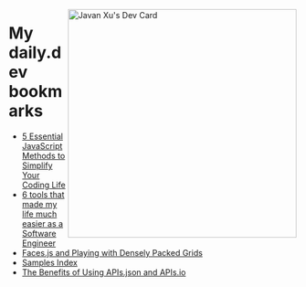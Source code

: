 
<a href="https://app.daily.dev/JavanXU"><img align="right" src="https://api.daily.dev/devcards/e45a150971844cd6959a94bb94e861ea.png?r=quw" width="400" alt="Javan Xu's Dev Card"/></a>

# My daily.dev bookmarks
<!-- daily.dev BOOKMARKS:START -->
- [5 Essential JavaScript Methods to Simplify Your Coding Life](https://app.daily.dev/posts/qzb7IbpzP?utm_source=rss&utm_medium=bookmarks&utm_campaign=6ueXw3FRNQzpNtewCDbI6)
- [6 tools that made my life much easier as a Software Engineer](https://app.daily.dev/posts/MoomGwXo6?utm_source=rss&utm_medium=bookmarks&utm_campaign=6ueXw3FRNQzpNtewCDbI6)
- [Faces.js and Playing with Densely Packed Grids](https://app.daily.dev/posts/dLibOXcEt?utm_source=rss&utm_medium=bookmarks&utm_campaign=6ueXw3FRNQzpNtewCDbI6)
- [Samples Index](https://app.daily.dev/posts/FcfeRLSuQ?utm_source=rss&utm_medium=bookmarks&utm_campaign=6ueXw3FRNQzpNtewCDbI6)
- [The Benefits of Using APIs.json and APIs.io](https://app.daily.dev/posts/zOlA7XC1a?utm_source=rss&utm_medium=bookmarks&utm_campaign=6ueXw3FRNQzpNtewCDbI6)
<!-- daily.dev BOOKMARKS:END -->
